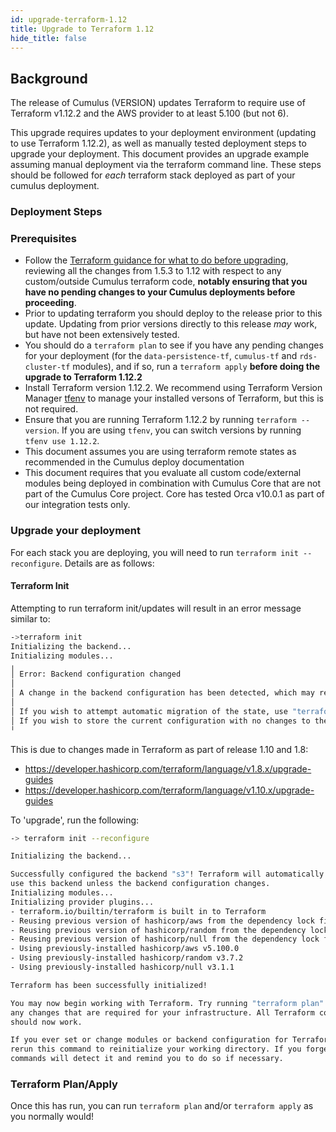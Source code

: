 ```yaml
---
id: upgrade-terraform-1.12
title: Upgrade to Terraform 1.12
hide_title: false
---
```


## Background

The release of Cumulus (VERSION) updates Terraform to require use of Terraform v1.12.2 and the AWS provider to at least 5.100 (but not 6).

This upgrade requires updates to your deployment environment (updating to use Terraform 1.12.2), as well as manually tested deployment steps to upgrade your deployment.    This document provides an upgrade example assuming manual deployment via the terraform command line.    These steps should be followed for *each* terraform stack deployed as part of your cumulus deployment.

### Deployment Steps

### Prerequisites

- Follow the [Terraform guidance for what to do before upgrading](https://developer.hashicorp.com/terraform/language/upgrade-guides), reviewing all the changes from 1.5.3 to 1.12 with respect to any custom/outside Cumulus terraform code, **notably ensuring that you have no pending changes to your Cumulus deployments before proceeding**.
- Prior to updating terraform you should deploy to the release prior to this update.    Updating from prior versions directly to this release *may* work, but have not been extensively tested.
- You should do a `terraform plan` to see if you have any pending changes for your deployment (for the `data-persistence-tf`, `cumulus-tf` and `rds-cluster-tf` modules), and if so, run a `terraform apply` **before doing the upgrade to Terraform 1.12.2**
- Install Terraform version 1.12.2. We recommend using Terraform Version Manager [tfenv](https://github.com/tfutils/tfenv) to manage your installed versons of Terraform, but this is not required.
- Ensure that you are running Terraform 1.12.2 by running `terraform --version`. If you are using `tfenv`, you can switch versions by running `tfenv use 1.12.2`.
- This document assumes you are using terraform remote states as recommended in the Cumulus deploy documentation
- This document requires that you evaluate all custom code/external modules being deployed in combination with Cumulus Core that are not part of the Cumulus Core project.      Core has tested Orca v10.0.1 as part of our integration tests only.

### Upgrade your deployment

For each stack you are deploying, you will need to run `terraform init --reconfigure`.   Details are as follows:

#### Terraform Init

Attempting to run terraform init/updates will result in an error message similar to:

```bash
->terraform init
Initializing the backend...
Initializing modules...
╷
│ Error: Backend configuration changed
│
│ A change in the backend configuration has been detected, which may require migrating existing state.
│
│ If you wish to attempt automatic migration of the state, use "terraform init -migrate-state".
│ If you wish to store the current configuration with no changes to the state, use "terraform init -reconfigure".
╵
```

This is due to changes made in Terraform as part of release 1.10 and 1.8:

- <https://developer.hashicorp.com/terraform/language/v1.8.x/upgrade-guides>
- <https://developer.hashicorp.com/terraform/language/v1.10.x/upgrade-guides>

To 'upgrade', run the following:

```bash
-> terraform init --reconfigure

Initializing the backend...

Successfully configured the backend "s3"! Terraform will automatically
use this backend unless the backend configuration changes.
Initializing modules...
Initializing provider plugins...
- terraform.io/builtin/terraform is built in to Terraform
- Reusing previous version of hashicorp/aws from the dependency lock file
- Reusing previous version of hashicorp/random from the dependency lock file
- Reusing previous version of hashicorp/null from the dependency lock file
- Using previously-installed hashicorp/aws v5.100.0
- Using previously-installed hashicorp/random v3.7.2
- Using previously-installed hashicorp/null v3.1.1

Terraform has been successfully initialized!

You may now begin working with Terraform. Try running "terraform plan" to see
any changes that are required for your infrastructure. All Terraform commands
should now work.

If you ever set or change modules or backend configuration for Terraform,
rerun this command to reinitialize your working directory. If you forget, other
commands will detect it and remind you to do so if necessary.
```

### Terraform Plan/Apply

Once this has run, you can run `terraform plan` and/or `terraform apply` as you normally would!
